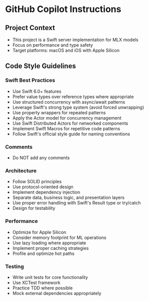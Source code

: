 # GitHub Copilot Instructions

## Project Context
- This project is a Swift server implementation for MLX models
- Focus on performance and type safety
- Target platforms: macOS and iOS with Apple Silicon

## Code Style Guidelines

### Swift Best Practices
- Use Swift 6.0+ features
- Prefer value types over reference types where appropriate
- Use structured concurrency with async/await patterns
- Leverage Swift's strong type system (avoid forced unwrapping)
- Use property wrappers for repeated patterns
- Apply the Actor model for concurrency management
- Use Swift Distributed Actors for networked components
- Implement Swift Macros for repetitive code patterns
- Follow Swift's official style guide for naming conventions

### Comments
- Do NOT add any comments

### Architecture
- Follow SOLID principles
- Use protocol-oriented design
- Implement dependency injection
- Separate data, business logic, and presentation layers
- Use proper error handling with Swift's Result type or try/catch
- Design for testability

### Performance
- Optimize for Apple Silicon
- Consider memory footprint for ML operations
- Use lazy loading where appropriate
- Implement proper caching strategies
- Profile and optimize hot paths

### Testing
- Write unit tests for core functionality
- Use XCTest framework
- Practice TDD where possible
- Mock external dependencies appropriately